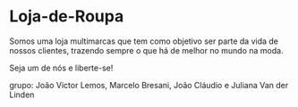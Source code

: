 # Loja-de-Roupa

Somos uma loja multimarcas que tem como objetivo ser parte da vida de nossos clientes, trazendo sempre o que há de melhor no mundo na moda. 

Seja um de nós e liberte-se!

grupo: João Victor Lemos, Marcelo Bresani, João Cláudio e Juliana Van der Linden
